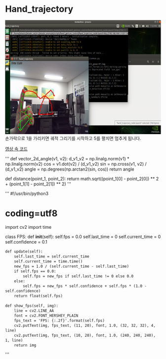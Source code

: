 # Hand_trajectory
<img src="Screenshot from 2023-06-19 20-08-21.png"  width="700" height="370">
손가락으로 1을 가리키면 궤적 그리기를 시작하고 5를 펼치면 멈추게 됩니다.

[영상 속 코드](#ros_hand_trajectory.py)

'''
def vector_2d_angle(v1, v2):
    d_v1_v2 = np.linalg.norm(v1) * np.linalg.norm(v2)
    cos = v1.dot(v2) / (d_v1_v2)
    sin = np.cross(v1, v2) / (d_v1_v2)
    angle = np.degrees(np.arctan2(sin, cos))
    return angle

def distance(point_1, point_2):
    return math.sqrt((point_1[0] - point_2[0]) ** 2 + (point_1[1] - point_2[1]) ** 2)
'''

'''
#!/usr/bin/python3
# coding=utf8
import cv2
import time

class FPS:
    def __init__(self):
        self.fps = 0.0
        self.last_time = 0
        self.current_time = 0
        self.confidence = 0.1

    def update(self):
        self.last_time = self.current_time
        self.current_time = time.time()
        new_fps = 1.0 / (self.current_time - self.last_time)
        if self.fps == 0.0:
            self.fps = new_fps if self.last_time != 0 else 0.0
        else:
            self.fps = new_fps * self.confidence + self.fps * (1.0 - self.confidence)
        return float(self.fps)

    def show_fps(self, img):
        line = cv2.LINE_AA
        font = cv2.FONT_HERSHEY_PLAIN
        fps_text = 'FPS: {:.2f}'.format(self.fps)
        cv2.putText(img, fps_text, (11, 20), font, 1.0, (32, 32, 32), 4, line)
        cv2.putText(img, fps_text, (10, 20), font, 1.0, (240, 240, 240), 1, line)
        return img
'''
